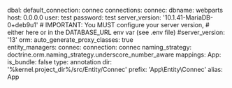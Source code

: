 dbal:
        default_connection:       connec
        connections:
            connec:
                dbname: webparts
                host: 0.0.0.0
                user: test
                password: test
                server_version: '10.1.41-MariaDB-0+deb9u1'
        # IMPORTANT: You MUST configure your server version,
        # either here or in the DATABASE_URL env var (see .env file)
        #server_version: '13'
    orm:
        auto_generate_proxy_classes: true      
        entity_managers:
            connec:
                connection: connec
                naming_strategy: doctrine.orm.naming_strategy.underscore_number_aware
                mappings:
                    App:
                        is_bundle: false
                        type: annotation
                        dir: '%kernel.project_dir%/src/Entity/Connec'
                        prefix: 'App\Entity\Connec'
                        alias: App
